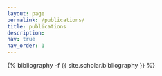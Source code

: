 ```yaml
---
layout: page
permalink: /publications/
title: publications
description:
nav: true
nav_order: 1
---
```


<!-- _pages/publications.md -->

<div class="publications">

{% bibliography -f {{ site.scholar.bibliography }} %}

</div>
